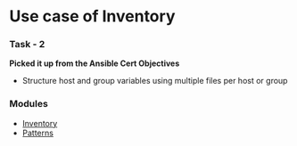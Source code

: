 # Use case of Inventory

### Task - 2 
**Picked it up from the Ansible Cert Objectives**
- Structure host and group variables using multiple files per host or group

### Modules

- [Inventory](https://docs.ansible.com/ansible/latest/user_guide/intro_inventory.html)
- [Patterns](https://docs.ansible.com/ansible/latest/user_guide/intro_patterns.html)

